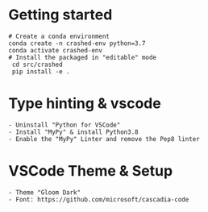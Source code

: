 # Getting started

```
# Create a conda environment
conda create -n crashed-env python=3.7
conda activate crashed-env
# Install the packaged in "editable" mode
 cd src/crashed
 pip install -e .
```

# Type hinting & vscode

    - Uninstall "Python for VSCode"
    - Install "MyPy" & install Python3.8
    - Enable the "MyPy" Linter and remove the Pep8 linter

# VSCode Theme & Setup

    - Theme "Gloom Dark"
    - Font: https://github.com/microsoft/cascadia-code
